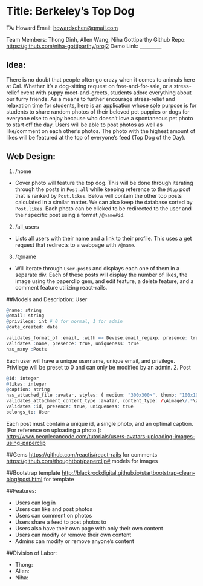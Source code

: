 # Title: Berkeley’s Top Dog
TA: Howard
Email: howardxchen@gmail.com

Team Members: Thong Dinh, Allen Wang, Niha Gottiparthy
Github Repo: https://github.com/niha-gottiparthy/proj2
Demo Link: _________

## Idea: 

There is no doubt that people often go crazy when it comes to animals here at Cal. Whether it’s a dog-sitting request on free-and-for-sale, or a stress-relief event with puppy meet-and-greets, students adore everything about our furry friends. As a means to further encourage stress-relief and relaxation time for students, here is an application whose sole purpose is for students to share random photos of their beloved pet puppies or dogs for everyone else to enjoy because who doesn’t love a spontaneous pet photo to start off the day. Users will be able to post photos as well as like/comment on each other’s photos. The photo with the highest amount of likes will be featured at the top of everyone’s feed (Top Dog of the Day).

## Web Design:
1. /home
  * Cover photo will feature the top dog. This will be done through iterating through the posts in ```Post.all``` while keeping reference to the ```@top``` post that is ranked by ```Post.likes```. Below will contain the other top posts calculated in a similar matter. We can also keep the database sorted by ```Post.likes```. Each photo can be clicked to be redirected to the user and their specific post using a format ```/@name#id```. 
2. /all_users
  * Lists all users with their name and a link to their profile. This uses a get request that redirects to a webpage with ```/@name```.
3. /@name
  * Will iterate through ```User.posts``` and displays each one of them in a separate div. Each of these posts will display the number of likes, the image using the paperclip gem, and edit feature, a delete feature, and a comment feature utilizing react-rails. 

##Models and Description:
User
```r
@name: string   
@email: string  
@privilege: int # 0 for normal, 1 for admin 
@date_created: date

validates_format_of :email, :with => Devise.email_regexp, presence: true, uniqueness: true
validates :name, presence: true, uniqueness: true
has_many :Posts
```
Each user will have a unique username, unique email, and privilege. Privilege will be preset to 0 and can only be modified by an admin. 
2. Post
```r
@id: integer
@likes: integer
@caption: string
has_attached_file :avatar, styles: { medium: "300x300>", thumb: "100x100>" }, default_url: "/images/:style/missing.png"
validates_attachment_content_type :avatar, content_type: /\Aimage\/.*\Z/ 
validates :id, presence: true, uniqueness: true
belongs_to: User
```

Each post must contain a unique id, a single photo, and an optimal caption. 
[For reference on uploading a photo.]: http://www.peoplecancode.com/tutorials/users-avatars-uploading-images-using-paperclip
  
##Gems
https://github.com/reactjs/react-rails for comments
https://github.com/thoughtbot/paperclip# models for images

##Bootstrap template
http://blackrockdigital.github.io/startbootstrap-clean-blog/post.html for template


##Features:
  * Users can log in
  * Users can like and post photos
  * Users can comment on photos
  * Users share a feed to post photos to
  * Users also have their own page with only their own content
  * Users can modify or remove their own content
  * Admins can modify or remove anyone’s content

##Division of Labor:
  * Thong:
  * Allen:
  * Niha:

